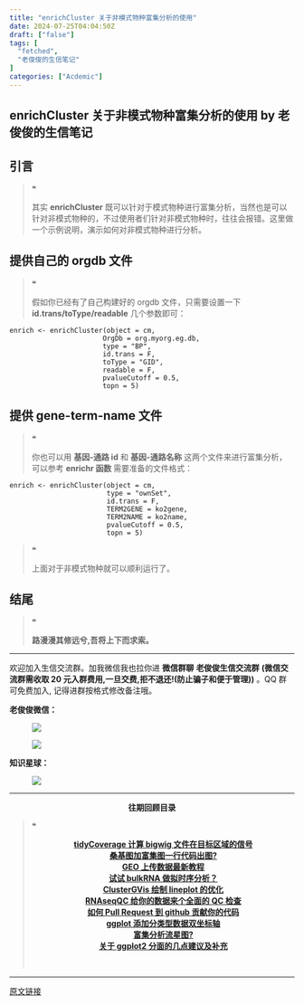 ```yaml
---
title: "enrichCluster 关于非模式物种富集分析的使用"
date: 2024-07-25T04:04:50Z
draft: ["false"]
tags: [
  "fetched",
  "老俊俊的生信笔记"
]
categories: ["Acdemic"]
---
```

enrichCluster 关于非模式物种富集分析的使用 by 老俊俊的生信笔记
------
<div><section data-tool="mdnice编辑器" data-website="https://www.mdnice.com"><section><mp-common-profile data-pluginname="mpprofile" data-id="MzkyMTI1MTYxNA==" data-headimg="http://mmbiz.qpic.cn/sz_mmbiz_png/G5jjcE4usezgsqIGqjITSMggCTSoViaYeoKe2xoZr1IIvNJoztibQxibYHLDDoiabwAc6Ggws3Tvdo8EPss2nLgaVQ/0?wx_fmt=png" data-nickname="老俊俊的生信笔记" data-alias="JunJunLab" data-signature="老俊俊的生信技能和知识分享,我不是巨人,但你可以站在我的肩膀上更进一步!" data-from="0" data-is_biz_ban="0"></mp-common-profile></section></section><section><mp-common-clmusic data-pluginname="insertaudio" type="1" music_name="爱笑的眼睛" albumurl="http://wx.y.gtimg.cn/music/photo_new/T002R500x500M000000TuW8h0AH2n4_3.jpg" singer="林俊杰" duration="253000" username="" music_source="1" is_vip="1" listenid="78221729882535520"></mp-common-clmusic></section><section data-tool="mdnice编辑器" data-website="https://www.mdnice.com"><h2 data-tool="mdnice编辑器"><span></span><span>引言</span><span></span></h2><blockquote data-tool="mdnice编辑器"><span>❝</span><p>其实 <strong>enrichCluster</strong> 既可以针对于模式物种进行富集分析，当然也是可以针对非模式物种的，不过使用者们针对非模式物种时，往往会报错。这里做一个示例说明，演示如何对非模式物种进行分析。</p></blockquote><h2 data-tool="mdnice编辑器"><span></span><span>提供自己的 orgdb 文件</span><span></span></h2><blockquote data-tool="mdnice编辑器"><span>❝</span><p>假如你已经有了自己构建好的 orgdb 文件，只需要设置一下 <strong>id.trans/toType/readable</strong> 几个参数即可：</p></blockquote><pre data-tool="mdnice编辑器"><span></span><code>enrich &lt;- enrichCluster(object = cm,<br>                       OrgDb = org.myorg.eg.db,<br>                       type = <span>"BP"</span>,<br>                       id.trans = <span>F</span>,<br>                       toType = <span>"GID"</span>,<br>                       readable = <span>F</span>,<br>                       pvalueCutoff = <span>0.5</span>,<br>                       topn = <span>5</span>)<br></code></pre><h2 data-tool="mdnice编辑器"><span></span><span>提供 gene-term-name 文件</span><span></span></h2><blockquote data-tool="mdnice编辑器"><span>❝</span><p>你也可以用 <strong>基因-通路 id</strong> 和 <strong>基因-通路名称</strong> 这两个文件来进行富集分析，可以参考 <strong>enrichr 函数 </strong>需要准备的文件格式：</p></blockquote><pre data-tool="mdnice编辑器"><span></span><code>enrich &lt;- enrichCluster(object = cm,<br>                        type = <span>"ownSet"</span>,<br>                        id.trans = <span>F</span>,<br>                        TERM2GENE = ko2gene,<br>                        TERM2NAME = ko2name,<br>                        pvalueCutoff = <span>0.5</span>,<br>                        topn = <span>5</span>)<br></code></pre><blockquote data-tool="mdnice编辑器"><span>❝</span><p>上面对于非模式物种就可以顺利运行了。</p></blockquote><h2 data-tool="mdnice编辑器"><span></span><span>结尾</span><span></span></h2><blockquote data-tool="mdnice编辑器"><span>❝</span><p><strong>路漫漫其修远兮,吾将上下而求索。</strong></p></blockquote><hr data-tool="mdnice编辑器"><p data-tool="mdnice编辑器">欢迎加入生信交流群。加我微信我也拉你进 <strong>微信群聊</strong> <strong>老俊俊生信交流群</strong> <strong>(微信交流群需收取 20 元入群费用,一旦交费,拒不退还!(防止骗子和便于管理))</strong> 。QQ 群可免费加入, 记得进群按格式修改备注哦。</p><section data-tool="mdnice编辑器"><section><p><strong>老俊俊微信：</strong></p><figure><img data-imgfileid="100030378" data-ratio="1" data-src="https://mmbiz.qpic.cn/sz_mmbiz_png/G5jjcE4useyfJbtArDf9ic3VxlbhA8CPkqIyNaBzWTP7ibX8XDEj4n2YcjxOXcmia7KgibWic1ollzZpWM75x1rqSjQ/640?wx_fmt=png&amp;from=appmsg" data-type="png" data-w="430" src="https://mmbiz.qpic.cn/sz_mmbiz_png/G5jjcE4useyfJbtArDf9ic3VxlbhA8CPkqIyNaBzWTP7ibX8XDEj4n2YcjxOXcmia7KgibWic1ollzZpWM75x1rqSjQ/640?wx_fmt=png&amp;from=appmsg"></figure><figure><img data-imgfileid="100030379" data-ratio="1.3668430335097002" data-src="https://mmbiz.qpic.cn/sz_mmbiz_png/G5jjcE4useyfJbtArDf9ic3VxlbhA8CPkV9LkJFrRibR4PahDy4j5EJaoRzwIQOWtTczialqKiayXGSPFiaJuOibjXFg/640?wx_fmt=png&amp;from=appmsg" data-type="png" data-w="567" src="https://mmbiz.qpic.cn/sz_mmbiz_png/G5jjcE4useyfJbtArDf9ic3VxlbhA8CPkV9LkJFrRibR4PahDy4j5EJaoRzwIQOWtTczialqKiayXGSPFiaJuOibjXFg/640?wx_fmt=png&amp;from=appmsg"></figure></section><section><p><strong>知识星球：</strong></p><figure><img data-imgfileid="100030380" data-ratio="1.5896226415094339" data-src="https://mmbiz.qpic.cn/sz_mmbiz_jpg/G5jjcE4useyfJbtArDf9ic3VxlbhA8CPkv56HnQbA0eyoQ5Gf7WXJV8dzYq0knY9hs5H1xBSF9F4M14LeWCx8qQ/640?wx_fmt=jpeg&amp;from=appmsg" data-type="jpeg" data-w="1060" src="https://mmbiz.qpic.cn/sz_mmbiz_jpg/G5jjcE4useyfJbtArDf9ic3VxlbhA8CPkv56HnQbA0eyoQ5Gf7WXJV8dzYq0knY9hs5H1xBSF9F4M14LeWCx8qQ/640?wx_fmt=jpeg&amp;from=appmsg"></figure></section></section><hr data-tool="mdnice编辑器"><p data-tool="mdnice编辑器"><strong></strong></p><center data-tool="mdnice编辑器"><strong> 往期回顾目录</strong></center><blockquote data-tool="mdnice编辑器"><span>❝</span><p><strong></strong></p><center><strong><a href="https://mp.weixin.qq.com/s?__biz=MzkyMTI1MTYxNA==&amp;mid=2247513973&amp;idx=1&amp;sn=00ce573d81657bf2c985abc8bb6c8422&amp;chksm=c1848d04f6f3041222971f1933b4de0a7f99766ef99982c2560d5d4ff7ad0d0006a29fb7f56e&amp;token=1438488422&amp;lang=zh_CN&amp;scene=21#wechat_redirect" data-linktype="2">tidyCoverage 计算 bigwig 文件在目标区域的信号</a></strong></center><strong><center><a href="https://mp.weixin.qq.com/s?__biz=MzkyMTI1MTYxNA==&amp;mid=2247513953&amp;idx=1&amp;sn=7c9eb4545986fa9187cdd66cae8b1456&amp;chksm=c1848d10f6f30406d0bc3a86b3aa0150eb7191aea24bc4b9e366e0c04bc0be13a0a382253dfa&amp;token=1202987559&amp;lang=zh_CN&amp;scene=21#wechat_redirect" data-linktype="2">桑基图加富集图一行代码出图?</a></center></strong><strong><center><a href="https://mp.weixin.qq.com/s?__biz=MzkyMTI1MTYxNA==&amp;mid=2247513935&amp;idx=1&amp;sn=7149af238f8ae9ef1750349fef7e79e9&amp;chksm=c1848d3ef6f3042892939e2ddee645b405c6a007fc290ff8e67f5cceeb7af37ff2cb11f1df93&amp;token=1267815615&amp;lang=zh_CN&amp;scene=21#wechat_redirect" data-linktype="2">GEO 上传数据最新教程</a></center></strong><strong><center><a href="https://mp.weixin.qq.com/s?__biz=MzkyMTI1MTYxNA==&amp;mid=2247513903&amp;idx=1&amp;sn=7406e159002c4f5a11dffb74cd8bc16c&amp;chksm=c1848d5ef6f304485adeb4927b95318412d1f2d3aaddc21a6a60d58c4f4cac9d2c02340421e3&amp;token=350392803&amp;lang=zh_CN&amp;scene=21#wechat_redirect" data-linktype="2">试试 bulkRNA 做拟时序分析？</a></center></strong><strong><center><a href="https://mp.weixin.qq.com/s?__biz=MzkyMTI1MTYxNA==&amp;mid=2247513809&amp;idx=1&amp;sn=05eb04b579b04ff5b20f3cab2f52406a&amp;chksm=c1848ca0f6f305b6005b1f9853a79843be0e582f7519c234350a6b22b81f7d07f5d749dbe87b&amp;token=350392803&amp;lang=zh_CN&amp;scene=21#wechat_redirect" data-linktype="2">ClusterGVis 绘制 lineplot 的优化</a></center></strong><strong><center><a href="https://mp.weixin.qq.com/s?__biz=MzkyMTI1MTYxNA==&amp;mid=2247513792&amp;idx=1&amp;sn=b71dffea7f6dd9ad8acaec98ee99678c&amp;chksm=c1848cb1f6f305a7c85b54cbc9f40e2aaffefbc119654d533cd0aef2480eda6e7946295d5008&amp;token=1799964631&amp;lang=zh_CN&amp;scene=21#wechat_redirect" data-linktype="2">RNAseqQC 给你的数据来个全面的 QC 检查</a></center></strong><strong><center><a href="https://mp.weixin.qq.com/s?__biz=MzkyMTI1MTYxNA==&amp;mid=2247513652&amp;idx=1&amp;sn=4750e40c39e055b0b8b6dae51d70c620&amp;chksm=c1848c45f6f30553044afacb5ea3544afd63287fd90f60858859b873db060019a569208590e9&amp;token=1799964631&amp;lang=zh_CN&amp;scene=21#wechat_redirect" data-linktype="2">如何 Pull Request 到 github 贡献你的代码</a></center></strong><strong><center><a href="https://mp.weixin.qq.com/s?__biz=MzkyMTI1MTYxNA==&amp;mid=2247513591&amp;idx=2&amp;sn=24c65a23ae46dfd31757b8e5a4c5908d&amp;chksm=c1848f86f6f30690024b4d74a8a4beadd5a4691ee30df9287ed42b24a9e1fd42f531adecde9e&amp;token=1130224323&amp;lang=zh_CN&amp;scene=21#wechat_redirect" data-linktype="2">ggplot 添加分类型数据双坐标轴</a></center></strong><strong><center><a href="https://mp.weixin.qq.com/s?__biz=MzkyMTI1MTYxNA==&amp;mid=2247513571&amp;idx=1&amp;sn=65c28c7798caee6a68208c7f8c50cc2b&amp;chksm=c1848f92f6f3068409d1036f0b038d7d127cee7c897138b12ddc34dc13f7b019136342582d86&amp;token=1130224323&amp;lang=zh_CN&amp;scene=21#wechat_redirect" data-linktype="2">富集分析流星图?</a></center></strong><strong><center><a href="https://mp.weixin.qq.com/s?__biz=MzkyMTI1MTYxNA==&amp;mid=2247513557&amp;idx=1&amp;sn=0fdca9269c6def6c32006d1e8c29ac75&amp;chksm=c1848fa4f6f306b2fa7365b1cca4ea609ff0a3b11f1cdd1ca3badc9a4296ed636064fda727da&amp;token=1130224323&amp;lang=zh_CN&amp;scene=21#wechat_redirect" data-linktype="2">关于 ggplot2 分面的几点建议及补充</a></center></strong><p><br></p></blockquote></section><p><mp-style-type data-value="3"></mp-style-type></p></div>  
<hr>
<a href="https://mp.weixin.qq.com/s/8H1WGdGdZ6PDkNR1TxiZCA",target="_blank" rel="noopener noreferrer">原文链接</a>
